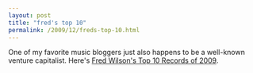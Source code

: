 ```yaml
---
layout: post
title: "fred's top 10"
permalink: /2009/12/freds-top-10.html
---
```


<p>One of my favorite music bloggers just also happens to be a well-known venture capitalist.  Here&#39;s <a href="http://www.avc.com/a_vc/2009/12/top-10-records-of-2009.html">Fred Wilson&#39;s Top 10 Records of 2009</a>.</p>



